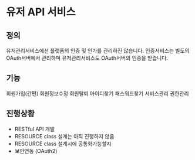 # 유저 API 서비스

## 정의

유저관리서비스에선 플랫폼의 인증 및 인가를 관리하진 않습니다.
인증서비스는 별도의 OAuth서버에서 관리하며 유저관리서비스도 OAuth서버의 인증을 받습니다.

## 기능

회원가입(간편)
회원정보수정
회원탈퇴
아이디찾기
패스워드찾기
서비스관리
권한관리

## 진행상황

- RESTful API 개발
- RESOURCE class 설계는 아직 진행하지 않음
 - RESOURCE class 설계시에 공통화가능할지
- 보안연동 (OAuth2)
